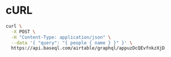 # cURL

```bash highlight=4
curl \
  -X POST \
  -H "Content-Type: application/json" \
  --data '{ "query": "{ people { name } }" }' \
  https://api.baseql.com/airtable/graphql/appuzDcQEvfnkzXjD
```
